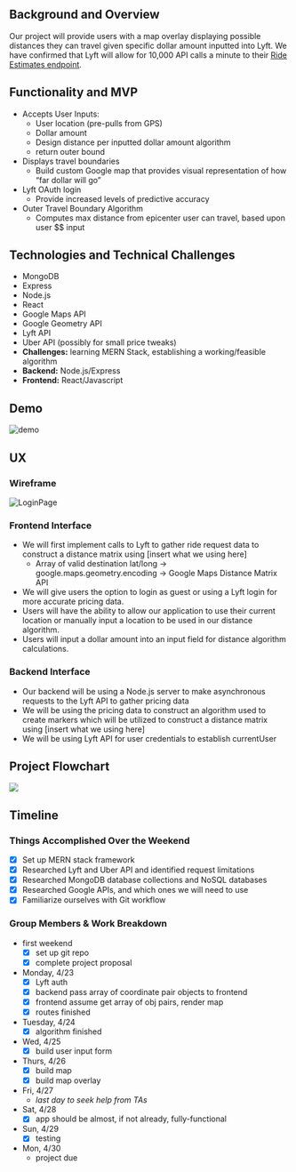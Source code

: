## Background and Overview
Our project will provide users with a map overlay displaying possible distances they can travel given specific dollar amount inputted into Lyft. We have confirmed that Lyft will allow for 10,000 API calls a minute to their [Ride Estimates endpoint](https://developer.lyft.com/reference#availability-ride-estimates).

## Functionality and MVP
- Accepts User Inputs:
  - User location (pre-pulls from GPS)
  - Dollar amount
  - Design distance per inputted dollar amount algorithm
  - return outer bound
- Displays travel boundaries
  - Build custom Google map that provides visual representation of how “far dollar will go”
- Lyft OAuth login
  - Provide increased levels of predictive accuracy
- Outer Travel Boundary Algorithm
  - Computes max distance from epicenter user can travel, based upon user $$ input

## Technologies and Technical Challenges
- MongoDB
- Express
- Node.js
- React
- Google Maps API
- Google Geometry API
- Lyft API
- Uber API (possibly for small price tweaks)
- **Challenges:** learning MERN Stack, establishing a working/feasible algorithm
- **Backend:** Node.js/Express
- **Frontend:** React/Javascript

## Demo
![demo](https://i.imgur.com/dJfInGB.gif)

## UX
### Wireframe
![LoginPage](https://i.imgur.com/GVRbdna.png)

### Frontend Interface
- We will first implement calls to Lyft to gather ride request data to construct a distance matrix using [insert what we using here]
  - Array of valid destination lat/long → google.maps.geometry.encoding → Google Maps Distance Matrix API
- We will give users the option to login as guest or using a Lyft login for more accurate pricing data.
- Users will have the ability to allow our application to use their current location or manually input a location to be used in our distance algorithm.
- Users will input a dollar amount into an input field for distance algorithm calculations.

### Backend Interface
- Our backend will be using a Node.js server to make asynchronous requests to the Lyft API to gather pricing data
- We will be using the pricing data to construct an algorithm used to create markers which will be utilized to construct a distance matrix using [insert what we using here]
- We will be using Lyft API for user credentials to establish currentUser

## Project Flowchart
![](https://i.imgur.com/ycITzwL.png)

## Timeline
### Things Accomplished Over the Weekend
- [x] Set up MERN stack framework
- [x] Researched Lyft and Uber API and identified request limitations
- [x] Researched MongoDB database collections and NoSQL databases
- [x] Researched Google APIs, and which ones we will need to use
- [x] Familiarize ourselves with Git workflow

### Group Members & Work Breakdown
- first weekend
  - [x] set up git repo
  - [x] complete project proposal
- Monday, 4/23
  - [x] Lyft auth
  - [x] backend pass array of coordinate pair objects to frontend
  - [x] frontend assume get array of obj pairs, render map
  - [x] routes finished
- Tuesday, 4/24
  - [x] algorithm finished
- Wed, 4/25
  - [x] build user input form
- Thurs, 4/26
  - [x] build map
  - [x] build map overlay
- Fri, 4/27
  - *last day to seek help from TAs*
- Sat, 4/28
  - [x] app should be almost, if not already, fully-functional
- Sun, 4/29
  - [x] testing
- Mon, 4/30
  - project due
